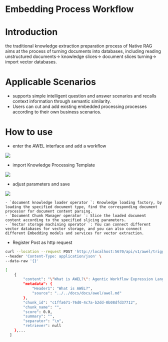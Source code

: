 # Embedding Process Workflow 
# Introduction 
the traditional knowledge extraction preparation process of Native RAG aims at the process of turning documents into databases, including reading unstructured documents-&gt; knowledge slices-&gt; document slices turning-&gt; import vector databases. 

# Applicable Scenarios 
+ supports simple intelligent question and answer scenarios and recalls context information through semantic similarity. 
+ Users can cut and add existing embedded processing processes according to their own business scenarios. 

# How to use 
+ enter the AWEL interface and add a workflow 

![](https://intranetproxy.alipay.com/skylark/lark/0/2024/png/26456775/1734354927468-feed0ac7-e0fe-45e8-b85c-aba170084f82.png)

+ import Knowledge Processing Template 

![](https://intranetproxy.alipay.com/skylark/lark/0/2024/png/26456775/1734358060884-672d3157-a2ee-498b-887e-ea51f1caddae.png)

+ adjust parameters and save 

![](https://intranetproxy.alipay.com/skylark/lark/0/2024/png/26456775/1734358170081-32d38282-7765-4bbf-9bf7-c068550907d1.png)

    - `document knowledge loader operator `: Knowledge loading factory, by loading the specified document type, find the corresponding document processor for document content parsing. 
    - `Document Chunk Manager operator `: Slice the loaded document content according to the specified slicing parameters. 
    - `Vector storage machining operator `: You can connect different vector databases for vector storage, and you can also connect different Embedding models and services for vector extraction. 



+ Register Post as http request

```bash
curl --location --request POST 'http://localhost:5670/api/v1/awel/trigger/rag/knowledge/embedding/process' \
--header 'Content-Type: application/json' \
--data-raw '{}'
```

```bash
[
    {
        "content": "\"What is AWEL?\": Agentic Workflow Expression Language(AWEL) is a set of intelligent agent workflow expression language specially designed for large model application\ndevelopment. It provides great functionality and flexibility. Through the AWEL API, you can focus on the development of business logic for LLMs applications\nwithout paying attention to cumbersome model and environment details.  \nAWEL adopts a layered API design. AWEL's layered API design architecture is shown in the figure below.  \n<p align=\"left\">\n<img src={'/img/awel.png'} width=\"480px\"/>\n</p>",
        "metadata": {
            "Header1": "What is AWEL?",
            "source": "../../docs/docs/awel/awel.md"
        },
        "chunk_id": "c1ffa671-76d0-4c7a-b2dd-0b08dfd37712",
        "chunk_name": "",
        "score": 0.0,
        "summary": "",
        "separator": "\n",
        "retriever": null
    },...
  ]
```



